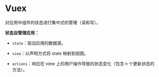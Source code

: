 # Vuex

对应用中组件的状态进行集中式的管理（读和写）。

**状态自管理应用：**

- `state`：驱动应用的数据源。

- `view`：以声明方式将 state 映射到视图。

- `actions`：响应在 view 上的用户操作导致的状态变化（包含 n 个更新状态的方法）。
